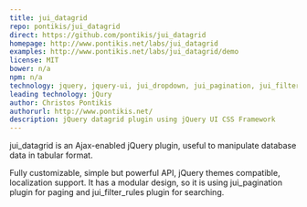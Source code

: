 ```yaml
---
title: jui_datagrid
repo: pontikis/jui_datagrid
direct: https://github.com/pontikis/jui_datagrid
homepage: http://www.pontikis.net/labs/jui_datagrid
examples: http://www.pontikis.net/labs/jui_datagrid/demo
license: MIT
bower: n/a
npm: n/a
technology: jquery, jquery-ui, jui_dropdown, jui_pagination, jui_filter_rules plugins
leading technology: jQury
author: Christos Pontikis
authorurl: http://www.pontikis.net/
description: jQuery datagrid plugin using jQuery UI CSS Framework
---
```


jui_datagrid is an Ajax-enabled jQuery plugin, useful to manipulate database data in tabular format.

Fully customizable, simple but powerful API, jQuery themes compatible, localization support. It has a modular design, so it is using jui_pagination plugin for paging and jui_filter_rules plugin for searching.